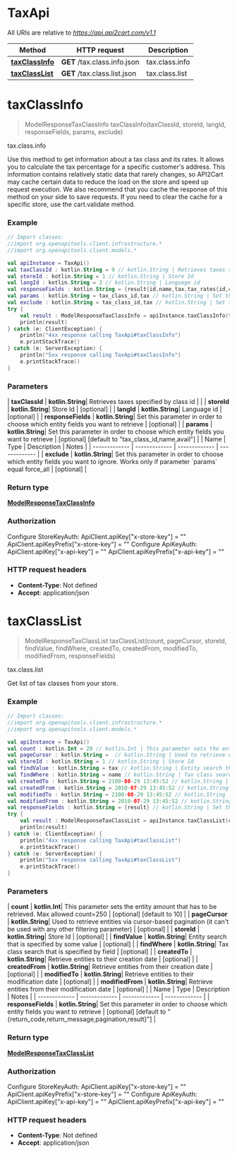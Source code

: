 # TaxApi

All URIs are relative to *https://api.api2cart.com/v1.1*

| Method | HTTP request | Description |
| ------------- | ------------- | ------------- |
| [**taxClassInfo**](TaxApi.md#taxClassInfo) | **GET** /tax.class.info.json | tax.class.info |
| [**taxClassList**](TaxApi.md#taxClassList) | **GET** /tax.class.list.json | tax.class.list |


<a id="taxClassInfo"></a>
# **taxClassInfo**
> ModelResponseTaxClassInfo taxClassInfo(taxClassId, storeId, langId, responseFields, params, exclude)

tax.class.info

Use this method to get information about a tax class and its rates. It allows you to calculate the tax percentage for a specific customer&#39;s address. This information contains relatively static data that rarely changes, so API2Cart may cache certain data to reduce the load on the store and speed up request execution. We also recommend that you cache the response of this method on your side to save requests. If you need to clear the cache for a specific store, use the cart.validate method.

### Example
```kotlin
// Import classes:
//import org.openapitools.client.infrastructure.*
//import org.openapitools.client.models.*

val apiInstance = TaxApi()
val taxClassId : kotlin.String = 9 // kotlin.String | Retrieves taxes specified by class id
val storeId : kotlin.String = 1 // kotlin.String | Store Id
val langId : kotlin.String = 3 // kotlin.String | Language id
val responseFields : kotlin.String = {result{id,name,tax,tax_rates{id,countries{id,name,states},cities,address,zip_codes{is_range,range,fields}}}} // kotlin.String | Set this parameter in order to choose which entity fields you want to retrieve
val params : kotlin.String = tax_class_id,tax // kotlin.String | Set this parameter in order to choose which entity fields you want to retrieve
val exclude : kotlin.String = tax_class_id,tax // kotlin.String | Set this parameter in order to choose which entity fields you want to ignore. Works only if parameter `params` equal force_all
try {
    val result : ModelResponseTaxClassInfo = apiInstance.taxClassInfo(taxClassId, storeId, langId, responseFields, params, exclude)
    println(result)
} catch (e: ClientException) {
    println("4xx response calling TaxApi#taxClassInfo")
    e.printStackTrace()
} catch (e: ServerException) {
    println("5xx response calling TaxApi#taxClassInfo")
    e.printStackTrace()
}
```

### Parameters
| **taxClassId** | **kotlin.String**| Retrieves taxes specified by class id | |
| **storeId** | **kotlin.String**| Store Id | [optional] |
| **langId** | **kotlin.String**| Language id | [optional] |
| **responseFields** | **kotlin.String**| Set this parameter in order to choose which entity fields you want to retrieve | [optional] |
| **params** | **kotlin.String**| Set this parameter in order to choose which entity fields you want to retrieve | [optional] [default to &quot;tax_class_id,name,avail&quot;] |
| Name | Type | Description  | Notes |
| ------------- | ------------- | ------------- | ------------- |
| **exclude** | **kotlin.String**| Set this parameter in order to choose which entity fields you want to ignore. Works only if parameter &#x60;params&#x60; equal force_all | [optional] |

### Return type

[**ModelResponseTaxClassInfo**](ModelResponseTaxClassInfo.md)

### Authorization


Configure StoreKeyAuth:
    ApiClient.apiKey["x-store-key"] = ""
    ApiClient.apiKeyPrefix["x-store-key"] = ""
Configure ApiKeyAuth:
    ApiClient.apiKey["x-api-key"] = ""
    ApiClient.apiKeyPrefix["x-api-key"] = ""

### HTTP request headers

 - **Content-Type**: Not defined
 - **Accept**: application/json

<a id="taxClassList"></a>
# **taxClassList**
> ModelResponseTaxClassList taxClassList(count, pageCursor, storeId, findValue, findWhere, createdTo, createdFrom, modifiedTo, modifiedFrom, responseFields)

tax.class.list

Get list of tax classes from your store.

### Example
```kotlin
// Import classes:
//import org.openapitools.client.infrastructure.*
//import org.openapitools.client.models.*

val apiInstance = TaxApi()
val count : kotlin.Int = 20 // kotlin.Int | This parameter sets the entity amount that has to be retrieved. Max allowed count=250
val pageCursor : kotlin.String =  // kotlin.String | Used to retrieve entities via cursor-based pagination (it can't be used with any other filtering parameter)
val storeId : kotlin.String = 1 // kotlin.String | Store Id
val findValue : kotlin.String = tax // kotlin.String | Entity search that is specified by some value
val findWhere : kotlin.String = name // kotlin.String | Tax class search that is specified by field
val createdTo : kotlin.String = 2100-08-29 13:45:52 // kotlin.String | Retrieve entities to their creation date
val createdFrom : kotlin.String = 2010-07-29 13:45:52 // kotlin.String | Retrieve entities from their creation date
val modifiedTo : kotlin.String = 2100-08-29 13:45:52 // kotlin.String | Retrieve entities to their modification date
val modifiedFrom : kotlin.String = 2010-07-29 13:45:52 // kotlin.String | Retrieve entities from their modification date
val responseFields : kotlin.String = {result} // kotlin.String | Set this parameter in order to choose which entity fields you want to retrieve
try {
    val result : ModelResponseTaxClassList = apiInstance.taxClassList(count, pageCursor, storeId, findValue, findWhere, createdTo, createdFrom, modifiedTo, modifiedFrom, responseFields)
    println(result)
} catch (e: ClientException) {
    println("4xx response calling TaxApi#taxClassList")
    e.printStackTrace()
} catch (e: ServerException) {
    println("5xx response calling TaxApi#taxClassList")
    e.printStackTrace()
}
```

### Parameters
| **count** | **kotlin.Int**| This parameter sets the entity amount that has to be retrieved. Max allowed count&#x3D;250 | [optional] [default to 10] |
| **pageCursor** | **kotlin.String**| Used to retrieve entities via cursor-based pagination (it can&#39;t be used with any other filtering parameter) | [optional] |
| **storeId** | **kotlin.String**| Store Id | [optional] |
| **findValue** | **kotlin.String**| Entity search that is specified by some value | [optional] |
| **findWhere** | **kotlin.String**| Tax class search that is specified by field | [optional] |
| **createdTo** | **kotlin.String**| Retrieve entities to their creation date | [optional] |
| **createdFrom** | **kotlin.String**| Retrieve entities from their creation date | [optional] |
| **modifiedTo** | **kotlin.String**| Retrieve entities to their modification date | [optional] |
| **modifiedFrom** | **kotlin.String**| Retrieve entities from their modification date | [optional] |
| Name | Type | Description  | Notes |
| ------------- | ------------- | ------------- | ------------- |
| **responseFields** | **kotlin.String**| Set this parameter in order to choose which entity fields you want to retrieve | [optional] [default to &quot;{return_code,return_message,pagination,result}&quot;] |

### Return type

[**ModelResponseTaxClassList**](ModelResponseTaxClassList.md)

### Authorization


Configure StoreKeyAuth:
    ApiClient.apiKey["x-store-key"] = ""
    ApiClient.apiKeyPrefix["x-store-key"] = ""
Configure ApiKeyAuth:
    ApiClient.apiKey["x-api-key"] = ""
    ApiClient.apiKeyPrefix["x-api-key"] = ""

### HTTP request headers

 - **Content-Type**: Not defined
 - **Accept**: application/json


